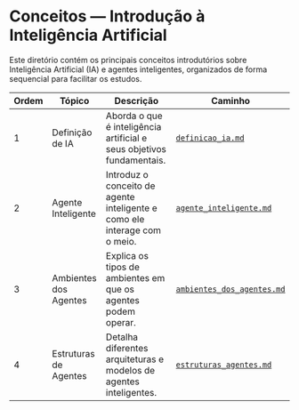 # Conceitos — Introdução à Inteligência Artificial

Este diretório contém os principais conceitos introdutórios sobre Inteligência Artificial (IA) e agentes inteligentes, organizados de forma sequencial para facilitar os estudos.

| Ordem | Tópico                  | Descrição                                                                 | Caminho                                  |
|-------|-------------------------|---------------------------------------------------------------------------|------------------------------------------|
| 1     | Definição de IA         | Aborda o que é inteligência artificial e seus objetivos fundamentais.     | [`definicao_ia.md`](./definicao_ia.md)   |
| 2     | Agente Inteligente      | Introduz o conceito de agente inteligente e como ele interage com o meio. | [`agente_inteligente.md`](./agente_inteligente.md) |
| 3     | Ambientes dos Agentes   | Explica os tipos de ambientes em que os agentes podem operar.             | [`ambientes_dos_agentes.md`](./ambientes_dos_agentes.md) |
| 4     | Estruturas de Agentes   | Detalha diferentes arquiteturas e modelos de agentes inteligentes.        | [`estruturas_agentes.md`](./estruturas_agentes.md) |
